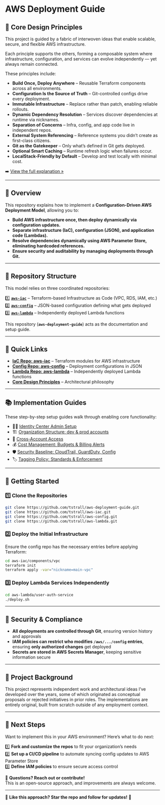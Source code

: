 # AWS Deployment Guide

## 🧠 Core Design Principles

This project is guided by a fabric of interwoven ideas that enable scalable, secure, and flexible AWS infrastructure.

Each principle supports the others, forming a composable system where infrastructure, configuration, and services can evolve independently — yet always remain connected.

These principles include:

- **Build Once, Deploy Anywhere** – Reusable Terraform components across all environments.
- **Configuration Is the Source of Truth** – Git-controlled configs drive every deployment.
- **Immutable Infrastructure** – Replace rather than patch, enabling reliable rollouts.
- **Dynamic Dependency Resolution** – Services discover dependencies at runtime via nicknames.
- **Separation of Concerns** – Infra, config, and app code live in independent repos.
- **External System Referencing** – Reference systems you didn’t create as first-class citizens.
- **Git as the Gatekeeper** – Only what’s defined in Git gets deployed.
- **Optional Smart Caching** – Runtime refresh logic when failures occur.
- **LocalStack-Friendly by Default** – Develop and test locally with minimal cost.

➡️ [View the full explanation »](design-principles/README.md)

---

## 📖 Overview

This repository explains how to implement a **Configuration-Driven AWS Deployment Model**, allowing you to:

- **Build AWS infrastructure once, then deploy dynamically via configuration updates.**
- **Separate infrastructure (IaC), configuration (JSON), and application code (Lambdas).**
- **Resolve dependencies dynamically using AWS Parameter Store, eliminating hardcoded references.**
- **Ensure security and auditability by managing deployments through Git.**

---

## 📂 Repository Structure

This model relies on three coordinated repositories:

1️⃣ **[`aws-iac`](https://github.com/tstrall/aws-iac)** – Terraform-based Infrastructure as Code (VPC, RDS, IAM, etc.)  
2️⃣ **[`aws-config`](https://github.com/tstrall/aws-config)** – JSON-based configuration defining what gets deployed  
3️⃣ **[`aws-lambda`](https://github.com/tstrall/aws-lambda)** – Independently deployed Lambda functions

This repository (**`aws-deployment-guide`**) acts as the documentation and setup guide.

---

## 🔗 Quick Links

- **[IaC Repo: aws-iac](https://github.com/tstrall/aws-iac)** – Terraform modules for AWS infrastructure
- **[Config Repo: aws-config](https://github.com/tstrall/aws-config)** – Deployment configurations in JSON
- **[Lambda Repo: aws-lambda](https://github.com/tstrall/aws-lambda)** – Independently deployed Lambda functions
- **[Core Design Principles](./design-principles/)** – Architectural philosophy

---

## 📚 Implementation Guides

These step-by-step setup guides walk through enabling core functionality:

- 🧑‍💼 [Identity Center Admin Setup](./identity-center/README.md)
- 🏗️ [Organization Structure: dev & prod accounts](./org-structure/README.md)
- 🔄 [Cross-Account Access](./cross-account-access/README.md)
- 💰 [Cost Management: Budgets & Billing Alerts](./cost-management/README.md)
- 🛡️ [Security Baseline: CloudTrail, GuardDuty, Config](./security-baseline/README.md)
- 🏷️ [Tagging Policy: Standards & Enforcement](./tagging-policy/README.md)

---

## 🔧 Getting Started

### 1️⃣ Clone the Repositories
```sh
git clone https://github.com/tstrall/aws-deployment-guide.git
git clone https://github.com/tstrall/aws-iac.git
git clone https://github.com/tstrall/aws-config.git
git clone https://github.com/tstrall/aws-lambda.git
```

### 2️⃣ Deploy the Initial Infrastructure
Ensure the config repo has the necessary entries before applying Terraform:
```sh
cd aws-iac/components/vpc
terraform init
terraform apply -var="nickname=main-vpc"
```

### 3️⃣ Deploy Lambda Services Independently
```sh
cd aws-lambda/user-auth-service
./deploy.sh
```

---

## 🔐 Security & Compliance

- **All deployments are controlled through Git**, ensuring version history and approvals
- **IAM policies can restrict who modifies `/aws/.../config` entries**, ensuring **only authorized changes** get deployed
- **Secrets are stored in AWS Secrets Manager**, keeping sensitive information secure

---

## 🧠 Project Background

This project represents independent work and architectural ideas I’ve developed over the years, some of which originated as conceptual proposals or rejected initiatives in prior roles. The implementations are entirely original, built from scratch outside of any employment context.

---

## 📌 Next Steps

Want to implement this in your AWS environment? Here’s what to do next:

1️⃣ **Fork and customize the repos** to fit your organization’s needs  
2️⃣ **Set up a CI/CD pipeline** to automate syncing config updates to AWS Parameter Store  
3️⃣ **Define IAM policies** to ensure secure access control

📩 **Questions? Reach out or contribute!**  
This is an open-source approach, and improvements are always welcome.

---

📢 **Like this approach? Star the repo and follow for updates!** 🚀

